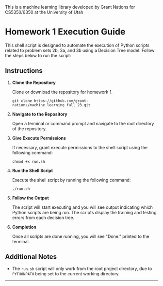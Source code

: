 This is a machine learning library developed by Grant Nations for CS5350/6350 at the University of Utah

# Homework 1 Execution Guide

This shell script is designed to automate the execution of Python scripts related to problem sets 2b, 3a, and 3b using a Decision Tree model. Follow the steps below to run the script:

## Instructions

1. **Clone the Repository**

   Clone or download the repository for homework 1.

   ```
   git clone https://github.com/grant-nations/machine_learning_fall_23.git
   ```

2. **Navigate to the Repository**

   Open a terminal or command prompt and navigate to the root directory of the repository.

3. **Give Execute Permissions**

   If necessary, grant execute permissions to the shell script using the following command:
   
   ```
   chmod +x run.sh
   ```

4. **Run the Shell Script**

   Execute the shell script by running the following command:

   ```
   ./run.sh
   ```

5. **Follow the Output**

   The script will start executing and you will see output indicating which Python scripts are being run. The scripts display the training and testing errors from each decision tree.

6. **Completion**

   Once all scripts are done running, you will see "Done." printed to the terminal.

## Additional Notes

- The `run.sh` script will only work from the root project directory, due to `PYTHONPATH` being set to the current working directory.
---